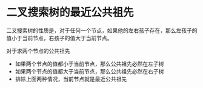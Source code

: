 # 二叉搜索树的最近公共祖先
二叉搜索树的性质是，对于任何一个节点，如果他的左右孩子存在，那么左孩子的值小于当前节点，右孩子的值大于当前节点。  

对于求两个节点的公共祖先
- 如果两个节点的值都小于当前节点，那么公共祖先必然在左子树
- 如果两个节点的值都大于当前节点，那么公共祖先必然在右子树
- 排除上面两种情况，当前节点就是最近公共祖先


